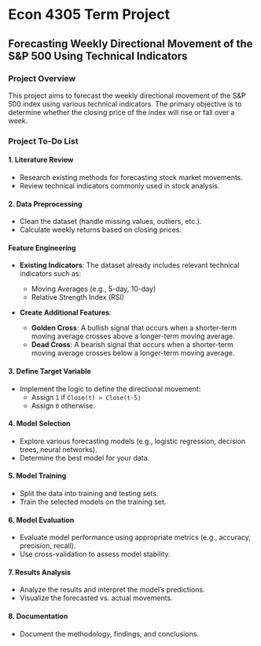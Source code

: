 # Econ 4305 Term Project

## Forecasting Weekly Directional Movement of the S&P 500 Using Technical Indicators

### Project Overview
This project aims to forecast the weekly directional movement of the S&P 500 index using various technical indicators. The primary objective is to determine whether the closing price of the index will rise or fall over a week.

### Project To-Do List

#### 1. Literature Review
- Research existing methods for forecasting stock market movements.
- Review technical indicators commonly used in stock analysis.

#### 2. Data Preprocessing
- Clean the dataset (handle missing values, outliers, etc.).
- Calculate weekly returns based on closing prices.

#### Feature Engineering
- **Existing Indicators**: The dataset already includes relevant technical indicators such as:
  - Moving Averages (e.g., 5-day, 10-day)
  - Relative Strength Index (RSI)

- **Create Additional Features**:
  - **Golden Cross**: A bullish signal that occurs when a shorter-term moving average crosses above a longer-term moving average.
  - **Dead Cross**: A bearish signal that occurs when a shorter-term moving average crosses below a longer-term moving average.

#### 3. Define Target Variable
- Implement the logic to define the directional movement:
  - Assign `1` if `Close(t) > Close(t-5)`
  - Assign `0` otherwise.

#### 4. Model Selection
- Explore various forecasting models (e.g., logistic regression, decision trees, neural networks).
- Determine the best model for your data.

#### 5. Model Training
- Split the data into training and testing sets.
- Train the selected models on the training set.

#### 6. Model Evaluation
- Evaluate model performance using appropriate metrics (e.g., accuracy, precision, recall).
- Use cross-validation to assess model stability.

#### 7. Results Analysis
- Analyze the results and interpret the model’s predictions.
- Visualize the forecasted vs. actual movements.

#### 8. Documentation
- Document the methodology, findings, and conclusions.

